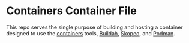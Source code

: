 # Containers Container File

This repo serves the single purpose of building and hosting a container designed to use the [containers](https://github.com/containers) tools, [Buildah](https://github.com/containers/buildah), [Skopeo](https://github.com/containers/skopeo), and [Podman](https://github.com/containers/podman).

